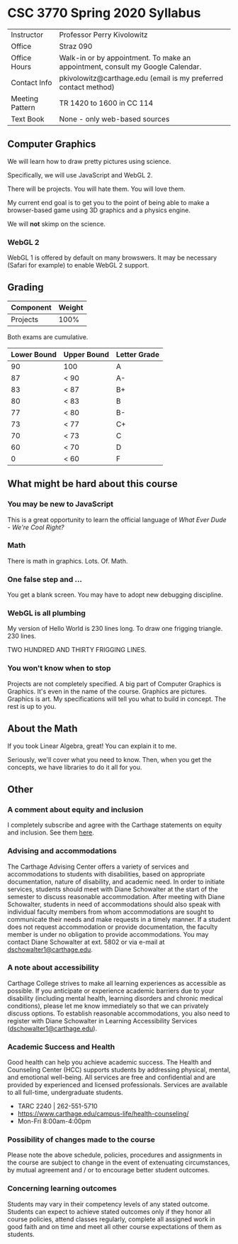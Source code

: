 # CSC 3770 Spring 2020 Syllabus

<table>
	<tr>
		<td>Instructor</td>
		<td>Professor Perry Kivolowitz</td>
	</tr>
	<tr>
		<td>Office</td>
		<td>Straz  090</td>
	</tr>
	<tr>
		<td>Office Hours</td>
		<td>Walk-in or by appointment.
   			To make an appointment, consult my Google Calendar.</td>
	</tr>
	<tr>
		<td>Contact Info</td>
		<td>pkivolowitz@carthage.edu
   			(email is my preferred contact method)</td>
	</tr>
	<tr>
		<td>Meeting Pattern</td>
		<td>TR 1420 to 1600 in CC 114</td>
	</tr>
	<tr>
		<td>Text Book</td>
		<td>None - only web-based sources</td>
	</tr>
</table>

## Computer Graphics

We will learn how to draw pretty pictures using science.

Specifically, we will use JavaScript and WebGL 2.

There will be projects. You will hate them. You will love them.

My current end goal is to get you to the point of being able to make a browser-based game using 3D graphics and a physics engine.

We will **not** skimp on the science.

### WebGL 2

WebGL 1 is offered by default on many browswers. It may be necessary (Safari for example) to enable WebGL 2 support.

## Grading

| Component | Weight |
| --------- | ------ |
| Projects  | 100% |

Both exams are cumulative.

| Lower Bound | Upper Bound | Letter Grade |
| ------- | -------- | ---------- |
| 90  | 100  | A |
| 87  | < 90  | A- |
| 83  | < 87  | B+ |
| 80  | < 83  | B |
| 77  | < 80 | B- |
| 73  | < 77  | C+ |
| 70  | < 73  | C |
| 60  | < 70 | D |
| 0  | < 60 | F |

## What might be hard about this course

### You may be new to JavaScript

This is a great opportunity to learn the official language of *What Ever Dude - We're Cool Right?*

### Math

There is math in graphics. Lots. Of. Math.

### One false step and ...

You get a blank screen. You may have to adopt new debugging discipline.

### WebGL is all plumbing

My version of Hello World is 230 lines long. To draw one frigging triangle. 230 lines.

TWO HUNDRED AND THIRTY FRIGGING LINES.

### You won't know when to stop

Projects are not completely specified. A big part of Computer Graphics is Graphics. It's even in the name of the course. Graphics are pictures. Graphics is art. My specifications will tell you what to build in concept. The rest is up to you.

## About the Math

If you took Linear Algebra, great! You can explain it to me. 

Seriously, we'll cover what you need to know. Then, when you get the concepts, we have libraries to do it all for you.

## Other

### A comment about equity and inclusion

I completely subscribe and agree with the Carthage statements on equity and inclusion. See them [here](https://www.carthage.edu/equity-inclusion/mission-statement/).

### Advising and accommodations

The Carthage Advising Center offers a variety of services and accommodations to students with disabilities, based on appropriate documentation, nature of disability, and academic need. In order to initiate services, students should meet with Diane Schowalter at the start of the semester to discuss reasonable accommodation. After meeting with Diane Schowalter, students in need of accommodations should also speak with individual faculty members from whom accommodations are sought to communicate their needs and make requests in a timely manner. If a student does not request accommodation or provide documentation, the faculty member is under no obligation to provide accommodations. You may contact Diane Schowalter at ext. 5802 or via e-mail at dschowalter1@carthage.edu.

### A note about accessibility

Carthage College strives to make all learning experiences as accessible as possible. If you anticipate or experience academic barriers due to your disability (including mental health, learning disorders and chronic medical conditions), please let me know immediately so that we can privately discuss options.  To establish reasonable accommodations, you also need to register with Diane Schowalter in Learning Accessibility Services (dschowalter1@carthage.edu).

### Academic Success and Health

Good health can help you achieve academic success. The Health and Counseling Center (HCC) supports students by addressing physical, mental, and emotional well-being. All services are free and confidential and are provided by experienced and licensed professionals. Services are available to all full-time, undergraduate students.

* TARC 2240 | 262-551-5710
* https://www.carthage.edu/campus-life/health-counseling/
* Mon-Fri 8:00am-4:00pm

### Possibility of changes made to the course

Please note the above schedule, policies, procedures and assignments in the course are subject to change in the event of extenuating circumstances, by mutual agreement and / or to encourage better student outcomes.

### Concerning learning outcomes

Students may vary in their competency levels of any stated outcome. Students can expect to achieve stated outcomes only if they honor all course policies, attend classes regularly, complete all assigned work in good faith and on time and meet all other course expectations of them as students.

